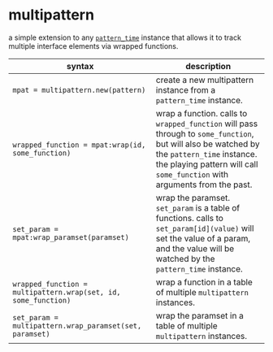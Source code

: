 # multipattern

a simple extension to any [`pattern_time`](https://monome.org/docs/norns/reference/lib/pattern_time) instance that allows it to track multiple interface elements via wrapped functions.

| syntax                                                         | description |
| ---                                                            | ---         |
| `mpat = multipattern.new(pattern)`                             | create a new multipattern instance from a `pattern_time` instance. |
| `wrapped_function = mpat:wrap(id, some_function)`              | wrap a function. calls to `wrapped_function` will pass through to `some_function`, but will also be watched by the `pattern_time` instance. the playing pattern will call `some_function` with arguments from the past. |
| `set_param = mpat:wrap_paramset(paramset)`                     | wrap the paramset. `set_param` is a table of functions. calls to `set_param[id](value)` will set the value of a param, and the value will be watched by the `pattern_time` instance. |
| `wrapped_function = multipattern.wrap(set, id, some_function)` | wrap a function in a table of multiple `multipattern` instances. |
| `set_param = multipattern.wrap_paramset(set, paramset)`        | wrap the paramset in a table of multiple `multipattern` instances. |
